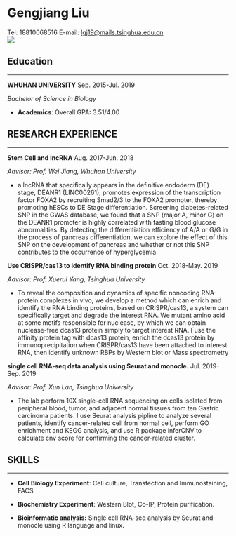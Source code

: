 # Gengjiang Liu

Tel: 18810068516  E-mail: lgj19@mails.tsinghua.edu.cn                                              
![](https://cloud.tsinghua.edu.cn/#my-libs/lib/771179da-7ae6-4364-8029-2524732eb8c4)

## Education

---

**WHUHAN UNIVERSITY**                                                                                            						Sep. 2015-Jul. 2019

*Bachelor of Science in Biology*

- **Academics**: Overall GPA: 3.51/4.00

## **RESEARCH EXPERIENCE**

---

**Stem Cell and lncRNA**                                                                                                                 Aug. 2017-Jun. 2018

*Advisor: Prof. Wei Jiang, Whuhan University*

- a lncRNA that specifically appears in the definitive endoderm (DE) stage, DEANR1 (LINC00261), promotes expression of the transcription factor FOXA2 by recruiting Smad2/3 to the FOXA2 promoter, thereby promoting hESCs to DE Stage differentiation. Screening diabetes-related SNP in the GWAS database, we found that a SNP (major A, minor G) on the DEANR1 promoter is highly correlated with fasting blood glucose abnormalities. By detecting the differentiation efficiency of A/A or G/G in the process of pancreas differentiation, we can explore the effect of this SNP on the development of pancreas and whether or not this SNP contributes to the occurrence of hyperglycemia

 

**Use CRISPR/cas13 to identify RNA binding protein**                                                           Oct. 2018-May. 2019

*Advisor: Prof. Xuerui Yang, Tsinghua University*

- To reveal the composition and dynamics of specific noncoding RNA-protein complexes in vivo, we develop a method which can enrich and identify the RNA binding proteins, based on CRISPR/cas13, a system can specifically target and degrade the interest RNA. We mutant amino acid at some motifs responsible for nuclease, by which we can obtain nuclease-free dcas13 protein simply to target interest RNA. Fuse the affinity protein tag with dcas13 protein, enrich the dcas13 protein by immunoprecipitation when CRISPR/cas13 have been attached to interest RNA, then identify unknown RBPs by Western blot or Mass spectrometry

 

**single cell RNA-seq data analysis using Seurat and monocle.**                                       Jul. 2019-Sep. 2019

*Advisor: Prof. Xun Lan, Tsinghua University*

- The lab perform 10X single-cell RNA sequencing on cells isolated from peripheral blood, tumor, and adjacent normal tissues from ten Gastric carcinoma patients. I use Seurat analysis pipline to analyze several patients, identify cancer-related cell from normal cell, perform GO enrichment and KEGG analysis, and use R package inferCNV to calculate cnv score for confirming the cancer-related cluster.



## SKILLS

---

- **Cell Biology Experiment**: Cell culture, Transfection and Immunostaining, FACS

- **Biochemistry Experiment**: Western Blot, Co-IP, Protein purification.

- **Bioinformatic analysis:** Single cell RNA-seq analysis by Seurat and monocle using R language and  linux.
